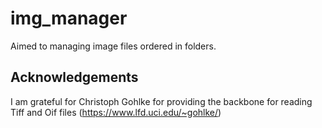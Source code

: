 # img_manager
Aimed to managing image files ordered in folders.

## Acknowledgements
I am grateful for Christoph Gohlke for providing the backbone for reading Tiff and Oif files (https://www.lfd.uci.edu/~gohlke/)
